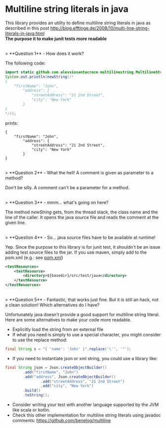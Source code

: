 # Multiline string literals in java
This library provides an utility to define multiline string literals in java as described in this post http://blog.efftinge.de/2008/10/multi-line-string-literals-in-java.html <br />
**The purpose it to make junit tests more readable** 

<br />
> **Question 1** - How does it work?

The following code:
```java
import static github.com.alessiosantacroce.multilinestring.MultilineStringLiteral.newString;
System.out.println(newString(/*
{
    "firstName": "John",
        "address": {
            "streetAddress": "21 2nd Street",
            "city": "New York"
        }
}
*/));
```
prints:
```
{
    "firstName": "John",
        "address": {
            "streetAddress": "21 2nd Street",
            "city": "New York"
        }
}
```

<br />
> **Question 2** - What the hell! A comment is given as parameter to a method?

Don't be silly. A comment can't be a parameter for a method.

<br />
> **Question 3** - mmm... what's going on here?

The method _newString_ gets, from the thread stack, the class name and the line of the caller.
It opens the java source file and reads the comment at the given line.

<br />
> **Question 4** - So... java source files have to be available at runtime!

Yep. Since the purpose to this library is for junit test, it shouldn't be an issue adding test source files to the jar.
If you use maven, simply add to the pom.xml (e.g.: see [pom.xml](pom.xml#L42))
```xml
<testResources>
    <testResource>
        <directory>${basedir}/src/test/java</directory>
    </testResource>
</testResources>
```

<br />
> **Question 5** - Fantastic, that works just fine. But it is still an hack, not a clean solution! Which alternatives do I have?

Unfortunately java doesn't provide a good support for multiline string literal. Here are some alternatives to make your code more readable.

- Explicitly load the string from an external file
- If what you need is simply to use a special character, you might consider to use the replace method:
```java
final String s = "{ 'name': 'John' }".replace('\'', '"');
```
- If you need to instantiate json or xml string, you could use a library like:
```java
final String json = Json.createObjectBuilder()
        .add("firstName", "John")
        .add("address", Json.createObjectBuilder()
                .add("streetAddress", "21 2nd Street")
                .add("city", "New York")
        .build()
        .toString();
```
- Consider writing your test with another language supported by the JVM like scala or kotlin.
- Check this other implementation for multiline string literals using javadoc comments: https://github.com/benelog/multiline